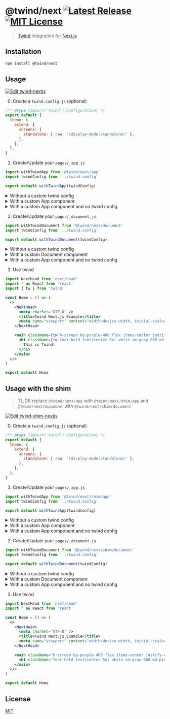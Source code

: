 # @twind/next [![Latest Release](https://flat.badgen.net/npm/v/@twind/next?icon=npm&label&cache=10800&color=blue)](https://www.npmjs.com/package/@twind/next) [![MIT License](https://flat.badgen.net/github/license/tw-in-js/use-twind-with)](https://github.com/tw-in-js/use-twind-with/blob/main/LICENSE)

> [Twind](https://twind.dev) integration for [Next.js](https://nextjs.org)

## Installation

```sh
npm install @twind/next
```

## Usage

[![Edit twind-nextjs](https://codesandbox.io/static/img/play-codesandbox.svg)](https://codesandbox.io/s/priceless-hill-1lkv3?fontsize=14&hidenavigation=1&theme=dark)

0. Create a `twind.config.js` (optional)

```js
/** @type {import('twind').Configuration} */
export default {
  theme: {
    extend: {
      screens: {
        standalone: { raw: '(display-mode:standalone)' },
      },
    },
  },
}
```

1. Create/Update your `pages/_app.js`

```js
import withTwindApp from '@twind/next/app'
import twindConfig from '../twind.config'

export default withTwindApp(twindConfig)
```

  <details><summary>Without a custom twind config</summary>

```js
import withTwindApp from '@twind/next/app'

export default withTwindApp()
```

  </details>

  <details><summary>With a custom App component</summary>

```js
import withTwindApp from '@twind/next/app'
import twindConfig from '../twind.config'

function MyApp({ Component, pageProps }) {
  return <Component {...pageProps} />
}

export default withTwindApp(twindConfig, MyApp)
```

  </details>

  <details><summary>With a custom App component and no twind config</summary>

```js
import withTwindApp from '@twind/next/app'

function MyApp({ Component, pageProps }) {
  return <Component {...pageProps} />
}

export default withTwindApp(MyApp)
```

  </details>

2. Create/Update your `pages/_document.js`

```js
import withTwindDocument from '@twind/next/document'
import twindConfig from '../twind.config'

export default withTwindDocument(twindConfig)
```

  <details><summary>Without a custom twind config</summary>

```js
import withTwindDocument from '@twind/next/document'

export default withTwindDocument()
```

  </details>

  <details><summary>With a custom Document component</summary>

```js
import withTwindDocument from '@twind/next/document'
import twindConfig from '../twind.config'

class MyDocument extends Document {
  static async getInitialProps(ctx) {
    const initialProps = await Document.getInitialProps(ctx)
    return { ...initialProps }
  }
}

export default withTwindDocument(twindConfig, MyDocument)
```

  </details>

  <details><summary>With a custom App component and no twind config</summary>

```js
import withTwindDocument from '@twind/next/document'

class MyDocument extends Document {
  static async getInitialProps(ctx) {
    const initialProps = await Document.getInitialProps(ctx)
    return { ...initialProps }
  }
}

export default withTwindDocument(MyDocument)
```

  </details>

3. Use twind

```jsx
import NextHead from 'next/head'
import * as React from 'react'
import { tw } from 'twind'

const Home = () => (
  <>
    <NextHead>
      <meta charSet="UTF-8" />
      <title>Twind Next.js Example</title>
      <meta name="viewport" content="width=device-width, initial-scale=1" />
    </NextHead>

    <main className={tw`h-screen bg-purple-400 flex items-center justify-center`}>
      <h1 className={tw`font-bold text(center 5xl white sm:gray-800 md:pink-700)`}>
        This is Twind!
      </h1>
    </main>
  </>
)

export default Home
```

## Usage with the shim

> TL;DR replace `@twind/next/app` with `@twind/next/shim/app` and `@twind/next/document` with `@twind/next/shim/document`

[![Edit twind-shim-nextjs](https://codesandbox.io/static/img/play-codesandbox.svg)](https://codesandbox.io/s/twind-shim-nextjs-7x9nw?fontsize=14&hidenavigation=1&theme=dark)

0. Create a `twind.config.js` (optional)

```js
/** @type {import('twind').Configuration} */
export default {
  theme: {
    extend: {
      screens: {
        standalone: { raw: '(display-mode:standalone)' },
      },
    },
  },
}
```

1. Create/Update your `pages/_app.js`

```js
import withTwindApp from '@twind/next/shim/app'
import twindConfig from '../twind.config'

export default withTwindApp(twindConfig)
```

  <details><summary>Without a custom twind config</summary>

```js
import withTwindApp from '@twind/next/shim/app'

export default withTwindApp()
```

  </details>

  <details><summary>With a custom App component</summary>

```js
import withTwindApp from '@twind/next/shim/app'
import twindConfig from '../twind.config'

function MyApp({ Component, pageProps }) {
  return <Component {...pageProps} />
}

export default withTwindApp(twindConfig, MyApp)
```

  </details>

  <details><summary>With a custom App component and no twind config</summary>

```js
import withTwindApp from '@twind/next/shim/app'

function MyApp({ Component, pageProps }) {
  return <Component {...pageProps} />
}

export default withTwindApp(MyApp)
```

  </details>

2. Create/Update your `pages/_document.js`

```js
import withTwindDocument from '@twind/next/shim/document'
import twindConfig from '../twind.config'

export default withTwindDocument(twindConfig)
```

  <details><summary>Without a custom twind config</summary>

```js
import withTwindDocument from '@twind/next/shim/document'

export default withTwindDocument()
```

  </details>

  <details><summary>With a custom Document component</summary>

```js
import withTwindDocument from '@twind/next/shim/document'
import twindConfig from '../twind.config'

class MyDocument extends Document {
  static async getInitialProps(ctx) {
    const initialProps = await Document.getInitialProps(ctx)
    return { ...initialProps }
  }
}

export default withTwindDocument(twindConfig, MyDocument)
```

  </details>

  <details><summary>With a custom App component and no twind config</summary>

```js
import withTwindDocument from '@twind/next/shim/document'

class MyDocument extends Document {
  static async getInitialProps(ctx) {
    const initialProps = await Document.getInitialProps(ctx)
    return { ...initialProps }
  }
}

export default withTwindDocument(MyDocument)
```

  </details>

3. Use twind

```jsx
import NextHead from 'next/head'
import * as React from 'react'

const Home = () => (
  <>
    <NextHead>
      <meta charSet="UTF-8" />
      <title>Twind Next.js Example</title>
      <meta name="viewport" content="width=device-width, initial-scale=1" />
    </NextHead>

    <main className="h-screen bg-purple-400 flex items-center justify-center">
      <h1 className="font-bold text(center 5xl white sm:gray-800 md:pink-700)">This is Twind!</h1>
    </main>
  </>
)

export default Home
```

## License

[MIT](https://github.com/tw-in-js/use-with-twind/blob/main/LICENSE)
